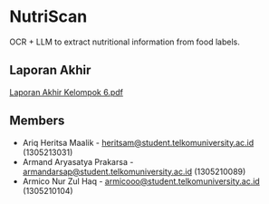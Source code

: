 # NutriScan

OCR + LLM to extract nutritional information from food labels.

## Laporan Akhir
[Laporan Akhir Kelompok 6.pdf](https://github.com/Heritsam/nutriscan/blob/main/Laporan%20Akhir%20Kelompok%206.pdf)

## Members

- Ariq Heritsa Maalik - heritsam@student.telkomuniversity.ac.id (1305213031)
- Armand Aryasatya Prakarsa - armandarsap@student.telkomuniversity.ac.id (1305210089)
- Armico Nur Zul Haq - armicooo@student.telkomuniversity.ac.id (1305210104)